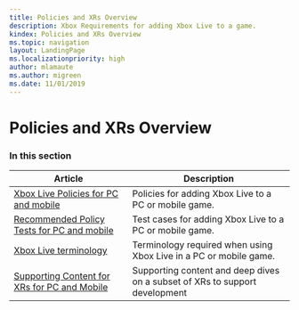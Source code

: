 ```yaml
---
title: Policies and XRs Overview
description: Xbox Requirements for adding Xbox Live to a game.
kindex: Policies and XRs Overview   
ms.topic: navigation
layout: LandingPage
ms.localizationpriority: high
author: mlamaute
ms.author: migreen
ms.date: 11/01/2019
---
```


# Policies and XRs Overview

### In this section

| Article | Description |
|---------|-------------|
| [Xbox Live Policies for PC and mobile](live-policies-pc.md) | Policies for adding Xbox Live to a PC or mobile game. |
| [Recommended Policy Tests for PC and mobile](live-policy-tests-pc.md) | Test cases for adding Xbox Live to a PC or mobile game. |
| [Xbox Live terminology](live-certification-terminology-pc.md) | Terminology required when using Xbox Live in a PC or mobile game. |
| [Supporting Content for XRs for PC and Mobile](xr/live-pc-xrs-nav.md) | Supporting content and deep dives on a subset of XRs to support development |

<!-- {% jumppage its %} -->

